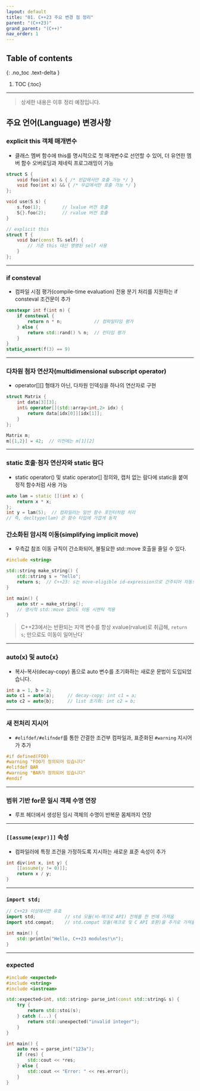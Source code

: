 ```yaml
---
layout: default
title: "01. C++23 주요 변경 점 정리"
parent: "(C++23)"
grand_parent: "(C++)"
nav_order: 1
---
```


## Table of contents
{: .no_toc .text-delta }

1. TOC
{:toc}

---

> 상세한 내용은 이후 정리 예정입니다.

## 주요 언어(Language) 변경사항

### explicit this 객체 매개변수

* 클래스 멤버 함수에 this를 명시적으로 첫 매개변수로 선언할 수 있어, 더 유연한 멤버 함수 오버로딩과 제네릭 프로그래밍이 가능

```cpp
struct S {
    void foo(int x) & { /* 왼값에서만 호출 가능 */ }
    void foo(int x) && { /* 우값에서만 호출 가능 */ }
};

void use(S s) {
    s.foo(1);        // lvalue 버전 호출
    S{}.foo(2);      // rvalue 버전 호출
}

// explicit this
struct T {
    void bar(const T& self) {
        // 기존 this 대신 명명된 self 사용
    }
};
```

---

### if consteval

* 컴파일 시점 평가(compile-time evaluation) 전용 분기 처리를 지원하는 if consteval 조건문이 추가

```cpp
constexpr int f(int n) {
    if consteval {
        return n * n;            // 컴파일타임 평가
    } else {
        return std::rand() % n;  // 런타임 평가
    }
}
static_assert(f(3) == 9)
```

---

### 다차원 첨자 연산자(multidimensional subscript operator)

* operator[][] 형태가 아닌, 다차원 인덱싱을 하나의 연산자로 구현

```cpp
struct Matrix {
    int data[3][3];
    int& operator[](std::array<int,2> idx) {
        return data[idx[0]][idx[1]];
    }
};

Matrix m;
m[{1,2}] = 42;  // 이전에는 m[1][2]
```

---

### static 호출·첨자 연산자와 static 람다

* static operator() 및 static operator[] 정의와, 캡처 없는 람다에 static을 붙여 정적 함수처럼 사용 가능

```cpp
auto lam = static [](int x) {
    return x * x;
};
int y = lam(5);  // 컴파일러는 일반 함수 포인터처럼 처리
// 즉, decltype(lam) 은 함수 타입에 가깝게 동작

```

### 간소화된 암시적 이동(simplifying implicit move)

* 우측값 참조 이동 규칙이 간소화되어, 불필요한 std::move 호출을 줄일 수 있다. 

```cpp
#include <string>

std::string make_string() {
    std::string s = "hello";
    return s;  // C++23: s는 move-eligible id-expression으로 간주되어 자동으로 이동
}

int main() {
    auto str = make_string();
    // 명시적 std::move 없이도 이동 시멘틱 적용
}
```

> C++23에서는 반환되는 지역 변수를 항상 xvalue(rvalue)로 취급해, `return s`; 만으로도 이동이 일어난다`

---

### auto(x) 및 auto{x}

* 복사-복사(decay-copy) 폼으로 auto 변수를 초기화하는 새로운 문법이 도입되었습니다. 

```cpp
int a = 1, b = 2;
auto c1 = auto(a);     // decay-copy: int c1 = a;
auto c2 = auto{b};     // list 초기화: int c2 = b;
```

---

### 새 전처리 지시어

* `#elifdef/#elifndef`를 통한 간결한 조건부 컴파일과, 표준화된 `#warning` 지시어가 추가

```cpp
#if defined(FOO)
#warning "FOO가 정의되어 있습니다"
#elifdef BAR
#warning "BAR가 정의되어 있습니다"
#endif
```

---

### 범위 기반 for문 일시 객체 수명 연장

* 루프 헤더에서 생성된 임시 객체의 수명이 반복문 몸체까지 연장

---

### `[[assume(expr)]]` 속성

* 컴파일러에 특정 조건을 가정하도록 지시하는 새로운 표준 속성이 추가

```cpp
int div(int x, int y) {
    [[assume(y != 0)]];
    return x / y;
}
```

---

### `import std;`

```cpp
// C++23 이상에서만 유효
import std;           // std 모듈(비-매크로 API) 전체를 한 번에 가져옴
import std.compat;    // std.compat 모듈(매크로 및 C API 호환)을 추가로 가져올 때 사용

int main() {
    std::println("Hello, C++23 modules!\n");  
}

```

---

### expected

```cpp
#include <expected>
#include <string>
#include <iostream>

std::expected<int, std::string> parse_int(const std::string& s) {
    try {
        return std::stoi(s);
    } catch (...) {
        return std::unexpected("invalid integer");
    }
}

int main() {
    auto res = parse_int("123a");
    if (res) {
        std::cout << *res;
    } else {
        std::cout << "Error: " << res.error();
    }
}

```